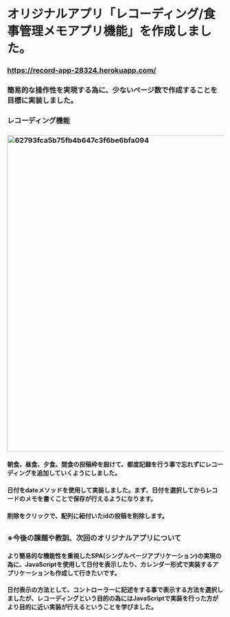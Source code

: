 # オリジナルアプリ「レコーディング/食事管理メモアプリ機能」を作成しました。
### https://record-app-28324.herokuapp.com/
### 簡易的な操作性を実現する為に、少ないページ数で作成することを目標に実装しました。

### レコーディング機能
### <img width="737" alt="62793fca5b75fb4b647c3f6be6bfa094" src="https://user-images.githubusercontent.com/68633955/94225427-e2182380-ff2f-11ea-8686-6e242eef2747.png">
#### 朝食、昼食、夕食、間食の投稿枠を設けて、都度記録を行う事で忘れずにレコーディングを追加していくようにしました。
#### 日付をdateメソッドを使用して実装しました。まず、日付を選択してからレコードのメモを書くことで保存が行えるようになります。
#### 削除をクリックで、配列に紐付いたidの投稿を削除します。
#### 
#### 

## 
#### 
### 
### 
### 
### 
### ※今後の課題や教訓、次回のオリジナルアプリについて
#### より簡易的な機能性を重視したSPA(シングルページアプリケーション)の実現の為に、JavaScriptを使用して日付を表示したり、カレンダー形式で実装するアプリケーションも作成して行きたいです。
#### 日付表示の方法として、コントローラーに記述をする事で表示する方法を選択しましたが、レコーディングという目的の為にはJavaScriptで実装を行った方がより目的に近い実装が行えるということを学びました。
